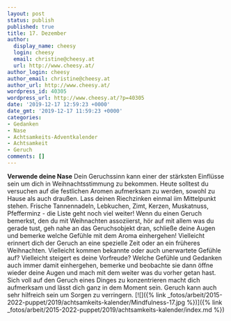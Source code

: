 ```yaml
---
layout: post
status: publish
published: true
title: 17. Dezember
author:
  display_name: cheesy
  login: cheesy
  email: christine@cheesy.at
  url: http://www.cheesy.at/
author_login: cheesy
author_email: christine@cheesy.at
author_url: http://www.cheesy.at/
wordpress_id: 40305
wordpress_url: http://www.cheesy.at/?p=40305
date: '2019-12-17 12:59:23 +0000'
date_gmt: '2019-12-17 11:59:23 +0000'
categories:
- Gedanken
- Nase
- Achtsamkeits-Adventkalender
- Achtsamkeit
- Geruch
comments: []
---
```

 **Verwende deine Nase**
Dein Geruchssinn kann einer der stärksten Einflüsse sein um dich in Weihnachtsstimmung zu bekommen. Heute solltest du versuchen auf die festlichen Aromen aufmerksam zu werden, sowohl zu Hause als auch draußen. Lass deinen Riechzinken einmal iim Mittelpunkt stehen.
Frische Tannennadeln, Lebkuchen, Zimt, Kerzen, Muskatnuss, Pfefferminz - die Liste geht noch viel weiter! Wenn du einen Geruch bemerkst, den du mit Weihnachten assoziierst, hör auf mit allem was du gerade tust, geh nahe an das Geruchsobjekt dran, schließe deine Augen und bemerke welche Gefühle mit dem Aroma einhergehen!
Vielleicht erinnert dich der Geruch an eine spezielle Zeit oder an ein früheres Weihnachten. Vielleicht kommen bekannte oder auch unerwartete Gefühle auf? Vielleicht steigert es deine Vorfreude? Welche Gefühle und Gedanken auch immer damit einhergehen, bemerke und beobachte sie dann öffne wieder deine Augen und mach mit dem weiter was du vorher getan hast.
Sich voll auf den Geruch eines Dinges zu konzentrieren macht dich aufmerksam und lässt dich ganz in dem Moment sein. Geruch kann auch sehr hilfreich sein um Sorgen zu verringern.
[![]({% link _fotos/arbeit/2015-2022-puppet/2019/achtsamkeits-kalender/Mindfulness-17.jpg %})]({% link _fotos/arbeit/2015-2022-puppet/2019/achtsamkeits-kalender/index.md %})
